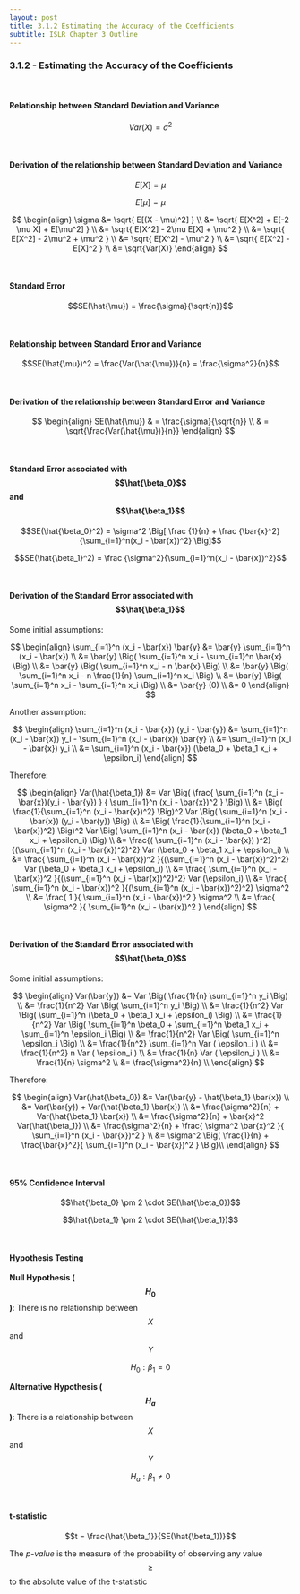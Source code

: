 ```yaml
---
layout: post
title: 3.1.2 Estimating the Accuracy of the Coefficients
subtitle: ISLR Chapter 3 Outline
---
```

### 3.1.2 - Estimating the Accuracy of the Coefficients

<br/>

#### Relationship between Standard Deviation and Variance

$$Var(X) = \sigma^2$$

<br/>

#### Derivation of the relationship between Standard Deviation and Variance

$$E[X] = \mu$$

$$E[\mu] = \mu$$

$$
\begin{align}
\sigma &= \sqrt{ E[(X - \mu)^2] } \\
  &= \sqrt{ E[X^2] + E[-2 \mu X] + E[\mu^2] }  \\
  &= \sqrt{ E[X^2] - 2\mu E[X] + \mu^2 } \\
  &= \sqrt{ E[X^2] - 2\mu^2 + \mu^2 }  \\
  &= \sqrt{ E[X^2] - \mu^2 } \\
  &= \sqrt{ E[X^2] - E[X]^2 }  \\
  &= \sqrt{Var(X)}
\end{align}
$$

<br/>

#### Standard Error

$$SE(\hat{\mu}) = \frac{\sigma}{\sqrt{n}}$$

<br/>

#### Relationship between Standard Error and Variance

$$SE(\hat{\mu})^2 = \frac{Var(\hat{\mu})}{n} = \frac{\sigma^2}{n}$$

<br/>

#### Derivation of the relationship between Standard Error and Variance

$$
\begin{align}
SE(\hat{\mu}) & = \frac{\sigma}{\sqrt{n}} \\
  & = \sqrt{\frac{Var(\hat{\mu})}{n}}
\end{align}
$$

<br/>

#### Standard Error associated with $$\hat{\beta_0}$$ and $$\hat{\beta_1}$$

$$SE(\hat{\beta_0}^2) = \sigma^2 \Big[ \frac {1}{n} +
                        \frac {\bar{x}^2}{\sum_{i=1}^n(x_i - \bar{x})^2} \Big]$$
                        
$$SE(\hat{\beta_1}^2) = \frac {\sigma^2}{\sum_{i=1}^n(x_i - \bar{x})^2}$$

<br/>

#### Derivation of the Standard Error associated with $$\hat{\beta_1}$$

Some initial assumptions:

$$
\begin{align}
\sum_{i=1}^n (x_i - \bar{x}) \bar{y}
  &= \bar{y} \sum_{i=1}^n (x_i - \bar{x}) \\
  &= \bar{y} \Big( \sum_{i=1}^n x_i - \sum_{i=1}^n \bar{x} \Big)  \\
  &= \bar{y} \Big( \sum_{i=1}^n x_i - n \bar{x} \Big)  \\
  &= \bar{y} \Big( \sum_{i=1}^n x_i - n \frac{1}{n} \sum_{i=1}^n x_i \Big) \\
  &= \bar{y} \Big( \sum_{i=1}^n x_i - \sum_{i=1}^n x_i \Big) \\
  &= \bar{y} (0)  \\
  &= 0
\end{align}
$$

Another assumption:

$$
\begin{align}
\sum_{i=1}^n (x_i - \bar{x}) (y_i - \bar{y})
  &= \sum_{i=1}^n (x_i - \bar{x}) y_i - \sum_{i=1}^n (x_i - \bar{x}) \bar{y}  \\
  &= \sum_{i=1}^n (x_i - \bar{x}) y_i \\
  &= \sum_{i=1}^n (x_i - \bar{x}) (\beta_0 + \beta_1 x_i + \epsilon_i)
\end{align}
$$

Therefore:

$$
\begin{align}
Var(\hat{\beta_1}) 
  &=  Var \Big( \frac{ \sum_{i=1}^n (x_i - \bar{x})(y_i - \bar{y}) }
                     { \sum_{i=1}^n (x_i - \bar{x})^2 } \Big) \\
  &=  \Big( \frac{1}{\sum_{i=1}^n (x_i - \bar{x})^2} \Big)^2
      Var \Big( \sum_{i=1}^n (x_i - \bar{x}) (y_i - \bar{y}) \Big) \\
  &=  \Big( \frac{1}{\sum_{i=1}^n (x_i - \bar{x})^2} \Big)^2
      Var \Big( \sum_{i=1}^n (x_i - \bar{x}) (\beta_0 + \beta_1 x_i + \epsilon_i) \Big) \\
  &=  \frac{( \sum_{i=1}^n (x_i - \bar{x}) )^2}{(\sum_{i=1}^n (x_i - \bar{x})^2)^2}
      Var (\beta_0 + \beta_1 x_i + \epsilon_i) \\
  &=  \frac{ \sum_{i=1}^n (x_i - \bar{x})^2 }{(\sum_{i=1}^n (x_i - \bar{x})^2)^2}
      Var (\beta_0 + \beta_1 x_i + \epsilon_i) \\
  &=  \frac{ \sum_{i=1}^n (x_i - \bar{x})^2 }{(\sum_{i=1}^n (x_i - \bar{x})^2)^2}
      Var (\epsilon_i) \\
  &=  \frac{ \sum_{i=1}^n (x_i - \bar{x})^2 }{(\sum_{i=1}^n (x_i - \bar{x})^2)^2}
      \sigma^2 \\
  &=  \frac{ 1 }{ \sum_{i=1}^n (x_i - \bar{x})^2 }
      \sigma^2 \\
  &=  \frac{ \sigma^2 }{ \sum_{i=1}^n (x_i - \bar{x})^2 }
\end{align}
$$

<br/>

#### Derivation of the Standard Error associated with $$\hat{\beta_0}$$

Some initial assumptions:

$$
\begin{align}
Var(\bar{y}) &= Var \Big( \frac{1}{n} \sum_{i=1}^n y_i \Big)  \\
  &= \frac{1}{n^2} Var \Big( \sum_{i=1}^n y_i \Big)  \\
  &= \frac{1}{n^2} Var \Big( \sum_{i=1}^n (\beta_0 + \beta_1 x_i + \epsilon_i) \Big) \\
  &= \frac{1}{n^2} Var \Big( \sum_{i=1}^n \beta_0 + \sum_{i=1}^n \beta_1 x_i + \sum_{i=1}^n \epsilon_i \Big) \\
  &= \frac{1}{n^2} Var \Big( \sum_{i=1}^n \epsilon_i \Big) \\
  &= \frac{1}{n^2} \sum_{i=1}^n Var ( \epsilon_i ) \\
  &= \frac{1}{n^2} n Var ( \epsilon_i ) \\
  &= \frac{1}{n} Var ( \epsilon_i ) \\
  &= \frac{1}{n} \sigma^2 \\
  &= \frac{\sigma^2}{n} \\
\end{align}
$$

Therefore:

$$
\begin{align}
Var(\hat{\beta_0}) &= Var(\bar{y} - \hat{\beta_1} \bar{x})  \\
  &= Var(\bar{y}) + Var(\hat{\beta_1} \bar{x})  \\
  &= \frac{\sigma^2}{n} + Var(\hat{\beta_1} \bar{x})  \\
  &= \frac{\sigma^2}{n} + \bar{x}^2 Var(\hat{\beta_1})  \\
  &= \frac{\sigma^2}{n} + \frac{ \sigma^2 \bar{x}^2 }{ \sum_{i=1}^n (x_i - \bar{x})^2 } \\
  &= \sigma^2 \Big( \frac{1}{n} + \frac{\bar{x}^2}{ \sum_{i=1}^n (x_i - \bar{x})^2 } \Big)\\
\end{align}
$$

<br/>

#### 95% Confidence Interval

$$\hat{\beta_0} \pm 2 \cdot SE(\hat{\beta_0})$$

$$\hat{\beta_1} \pm 2 \cdot SE(\hat{\beta_1})$$

<br/>

#### Hypothesis Testing

**Null Hypothesis ($$H_0$$)**: There is no relationship between $$X$$ and $$Y$$

$$H_0: \beta_1 = 0$$

**Alternative Hypothesis ($$H_a$$)**: There is a relationship between $$X$$ and $$Y$$

$$H_a: \beta_1 \ne 0$$

<br/>

#### t-statistic

$$t = \frac{\hat{\beta_1}}{SE(\hat{\beta_1})}$$

The *p-value* is the measure of the probability of observing any value $$\ge$$
to the absolute value of the t-statistic